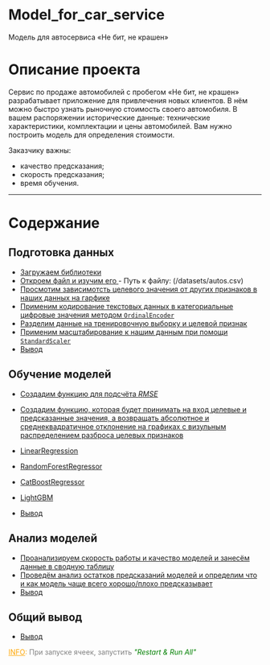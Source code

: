# Model_for_car_service
Модель для автосервиса «Не бит, не крашен»
# Описание проекта

Сервис по продаже автомобилей с пробегом «Не бит, не крашен» разрабатывает приложение для привлечения новых клиентов. В нём можно быстро узнать рыночную стоимость своего автомобиля. В вашем распоряжении исторические данные: технические характеристики, комплектации и цены автомобилей. Вам нужно построить модель для определения стоимости. 

Заказчику важны:

- качество предсказания;
- скорость предсказания;
- время обучения.

----

<a id='start'></a>
# Содержание



## Подготовка данных
   * <a href='#step_1'> Загружаем библиотеки </a>
   * <a href='#step_1'> Откроем файл и изучим его </a>
          - Путь к файлу: (/datasets/autos.csv)
   * <a href='#step_1.1'> Просмотим зависимотсть целевого значения от других признаков в наших данных на гарфике </a>
   * <a href='#step_1.1.1'>Применим кодирование текстовых данных в категориальные цифровые значения методом `OrdinalEncoder`</a>
   * <a href='#step_1.2'> Разделим данные на тренировочную выборку и целевой признак </a>
   * <a href='#step_1.3'> Применим масштабирование к нашим данным при помощи `StandardScaler`</a>
   * <a href='#step_1.end'> Вывод </a>

## Обучение моделей
   * <a href='#step_2.1'> Создадим функцию для подсчёта $RMSE$ </a>
   * <a href='#step_2.1'> Создадим функцию, которая будет принимать на вход целевые и предсказанные значения, а возвращать абсолютное и среднеквадратичное отклонение на графиках с визульным распределением разброса целевых признаков </a>
   * <a href='#step_2.1'> LinearRegression </a>
   * <a href='#step_2.2'>RandomForestRegressor</a>
   * <a href='#step_2.3'> CatBoostRegressor </a>
   * <a href='#step_2.4'> LightGBM  </a>
  
   * <a href='#step_2.end'> Вывод </a>   
   
   
## Анализ моделей
   * <a href='#step_3'>Проанализируем скорость работы и качество моделей и занесём данные в сводную таблицу </a>
   * <a href='#step_3.2'>Проведём анализ остатков предсказаний моделей и определим что и как модель чаще всего хорошо/плохо предсказывает</a>
   * <a href='#step_3.3'>Вывод</a>
   
## Общий вывод   
   * <a href='#step_3.end'> Вывод </a>
   
 <font color='orange'><u>INFO</u>:<font color='gray'> При запуске ячеек, запустить <font color='green'><i>"Restart & Run All"
